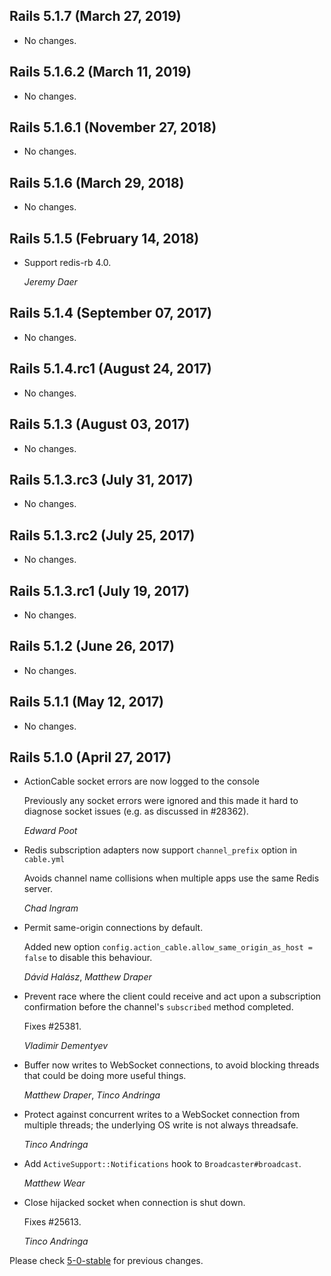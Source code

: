 ## Rails 5.1.7 (March 27, 2019) ##

*   No changes.


## Rails 5.1.6.2 (March 11, 2019) ##

*   No changes.


## Rails 5.1.6.1 (November 27, 2018) ##

*   No changes.


## Rails 5.1.6 (March 29, 2018) ##

*   No changes.


## Rails 5.1.5 (February 14, 2018) ##

*   Support redis-rb 4.0.

    *Jeremy Daer*


## Rails 5.1.4 (September 07, 2017) ##

*   No changes.


## Rails 5.1.4.rc1 (August 24, 2017) ##

*   No changes.


## Rails 5.1.3 (August 03, 2017) ##

*   No changes.


## Rails 5.1.3.rc3 (July 31, 2017) ##

*   No changes.


## Rails 5.1.3.rc2 (July 25, 2017) ##

*   No changes.


## Rails 5.1.3.rc1 (July 19, 2017) ##

*   No changes.


## Rails 5.1.2 (June 26, 2017) ##

*   No changes.


## Rails 5.1.1 (May 12, 2017) ##

*   No changes.


## Rails 5.1.0 (April 27, 2017) ##

*   ActionCable socket errors are now logged to the console

    Previously any socket errors were ignored and this made it hard to diagnose socket issues (e.g. as discussed in #28362).

    *Edward Poot*

*   Redis subscription adapters now support `channel_prefix` option in `cable.yml`

    Avoids channel name collisions when multiple apps use the same Redis server.

    *Chad Ingram*

*   Permit same-origin connections by default.

    Added new option `config.action_cable.allow_same_origin_as_host = false`
    to disable this behaviour.

    *Dávid Halász*, *Matthew Draper*

*   Prevent race where the client could receive and act upon a
    subscription confirmation before the channel's `subscribed` method
    completed.

    Fixes #25381.

    *Vladimir Dementyev*

*   Buffer now writes to WebSocket connections, to avoid blocking threads
    that could be doing more useful things.

    *Matthew Draper*, *Tinco Andringa*

*   Protect against concurrent writes to a WebSocket connection from
    multiple threads; the underlying OS write is not always threadsafe.

    *Tinco Andringa*

*   Add `ActiveSupport::Notifications` hook to `Broadcaster#broadcast`.

    *Matthew Wear*

*   Close hijacked socket when connection is shut down.

    Fixes #25613.

    *Tinco Andringa*


Please check [5-0-stable](https://github.com/rails/rails/blob/5-0-stable/actioncable/CHANGELOG.md) for previous changes.
